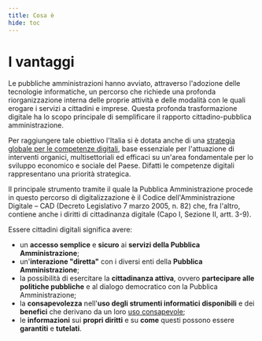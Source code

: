 ```yaml
---
title: Cosa è
hide: toc
---
```


# I vantaggi

Le pubbliche amministrazioni hanno avviato, attraverso l'adozione delle tecnologie informatiche, un percorso che richiede una profonda riorganizzazione interna delle proprie attività e delle modalità con le quali erogare i servizi a cittadini e imprese. Questa profonda trasformazione digitale ha lo scopo principale di semplificare il rapporto cittadino-pubblica amministrazione.

Per raggiungere tale obiettivo l'Italia si è dotata anche di una [strategia globale per le competenze digitali](https://innovazione.gov.it/strategia-nazionale-per-le-competenze-digitali/), base essenziale per l'attuazione di interventi organici, multisettoriali ed efficaci su un'area fondamentale per lo sviluppo economico e sociale del Paese. Difatti le competenze digitali rappresentano una priorità strategica.

Il principale strumento tramite il quale la Pubblica Amministrazione procede in questo percorso di digitalizzazione è il Codice dell'Amministrazione Digitale – CAD (Decreto Legislativo 7 marzo 2005, n. 82) che, fra l'altro, contiene anche i diritti di cittadinanza digitale (Capo I, Sezione II, artt. 3-9).

Essere cittadini digitali significa avere:

- un **accesso semplice** e **sicuro** ai **servizi della Pubblica Amministrazione**;
- un'**interazione "diretta"** con i diversi enti della **Pubblica Amministrazione**;
- la possibilità di esercitare la **cittadinanza attiva**, ovvero **partecipare alle politiche pubbliche** e al dialogo democratico con la Pubblica Amministrazione;
- la **consapevolezza** nell'**uso degli strumenti informatici disponibili** e dei **benefici** che derivano da un loro [uso consapevole](https://www.agid.gov.it/sites/default/files/repository_files/competenze_digitali_per_i_cittadini.pdf);
- le **informazioni** sui **propri diritti** e su **come** questi possono essere **garantiti** e **tutelati**.
